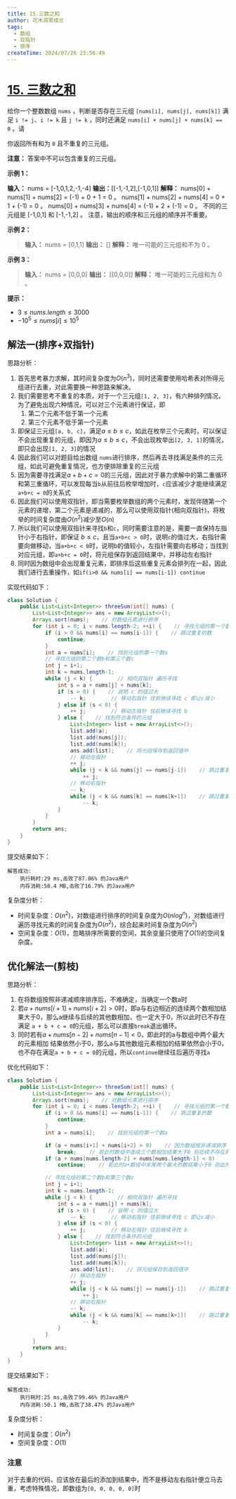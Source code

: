 ```yaml
---
title: 15.三数之和
author: 花木凋零成兰
tags:
  - 数组
  - 双指针
  - 排序
createTime: 2024/07/26 23:56:49
---
```



# [15. 三数之和](https://leetcode.cn/problems/3sum/description/)

给你一个整数数组 `nums` ，判断是否存在三元组 `[nums[i], nums[j], nums[k]]` 满足 `i != j`、`i != k` 且 `j != k` ，同时还满足 `nums[i] + nums[j] + nums[k] == 0` 。请

你返回所有和为 `0` 且不重复的三元组。

**注意：** 答案中不可以包含重复的三元组。

**示例 1：**

**输入：** nums = [-1,0,1,2,-1,-4]
**输出：**[[-1,-1,2],[-1,0,1]]
**解释：**
nums[0] + nums[1] + nums[2] = (-1) + 0 + 1 = 0 。
nums[1] + nums[2] + nums[4] = 0 + 1 + (-1) = 0 。
nums[0] + nums[3] + nums[4] = (-1) + 2 + (-1) = 0 。
不同的三元组是 [-1,0,1] 和 [-1,-1,2] 。
注意，输出的顺序和三元组的顺序并不重要。

**示例 2：**

> **输入：** nums = [0,1,1]
> **输出：** []
> **解释：** 唯一可能的三元组和不为 0 。

**示例 3：**

> **输入：** nums = [0,0,0]
> **输出：** [[0,0,0]]
> **解释：** 唯一可能的三元组和为 0 。

**提示：**

- $3 \leq nums.length \leq 3000$
- $-10^5 \leq nums[i] \leq 10^5$

## 解法一(排序+双指针)

思路分析：

1. 首先思考暴力求解，其时间复杂度为$O(n^3)$，同时还需要使用哈希表对所得元组进行去重，对此需要换一种思路来解决。
2. 我们需要思考不重复的本质，对于一个三元组`[1, 2, 3]`，有六种排列情况，为了避免出现六种情况，可以对三个元素进行保证，即
   1. 第二个元素不低于第一个元素
   2. 第三个元素不低于第一个元素
3. 即保证三元组`[a, b, c]`，满足$a \leq b \leq c$，如此在枚举三个元素时，可以保证不会出现重复的元组，即因为$a \leq b \leq c$，不会出现枚举出`[2, 3, 1]`的情况，即只会出现`[1, 2, 3]`的情况
4. 因此我们可以对题目给出数组 `nums`进行排序，然后再去寻找满足条件的三元组，如此可避免重复情况，也方便排除重复的三元组
5. 因为需要寻找满足$a + b + c = 0$的三元组，因此对于暴力求解中的第二重循环和第三重循环，可以发现每当`b`从前往后枚举增加时，`c`应该减少才能继续满足`a+b+c = 0`的关系式
6. 因此我们可以使用双指针，即当需要枚举数组的两个元素时，发现伴随第一个元素的递增，第二个元素是递减的，那么可以使用双指针(相向双指针)，将枚举的时间复杂度由$O(n^2)$减少至$O(n)$
7. 所以我们可以使用双指针来寻找`b`和`c`，同时需要注意的是，需要一直保持左指针小于右指针，即保证 $b \leq c$，且当`a+b+c > 0`时，说明`c`的值过大，右指针需要向做移动，当`a+b+c < 0`时，说明b的值较小，左指针需要向右移动；当找到对应元组，即`a+b+c = 0`时，将元组保存到返回结果中，并移动左右指针
8. 同时因为数组中会出现重复元素，即排序后这些重复元素会排列在一起，因此我们进行去重操作，如`if(i>0 && nums[i] == nums[i-1]) continue`

实现代码如下：

```java
class Solution {
    public List<List<Integer>> threeSum(int[] nums) {
        List<List<Integer>> ans = new ArrayList<>();
        Arrays.sort(nums);    // 对数组元素进行排序
        for (int i = 0; i < nums.length-2; ++i) {    // 寻找元组的第一个数a
            if (i > 0 && nums[i] == nums[i-1]) {    // 跳过重复的数
                continue;
            }
            int a = nums[i];    // 找到元组的第一个数a
            // 寻找元组的第二个数b和第三个数c
            int j = i+1;
            int k = nums.length-1;
            while (j < k) {        // 相向双指针 遍历寻找
                int s = a + nums[j] + nums[k];
                if (s > 0) {    // 说明 c 的值过大
                    -- k;        // 移动右指针 往前继续寻找 c 即让c减小
                } else if (s < 0) {
                    ++ j;        // 移动左指针 往后继续寻找 b
                } else {    // 找到符合条件的元组
                    List<Integer> list = new ArrayList<>();
                    list.add(a);
                    list.add(nums[j]);
                    list.add(nums[k]);
                    ans.add(list);    // 将元组保存到返回值中
                    // 移动左指针
                    ++ j;
                    while (j < k && nums[j] == nums[j-1])    // 跳过重复的数 避免重复添加相同的元组
                        ++ j;
                    // 移动右指针
                    -- k;
                    while (j < k && nums[k] == nums[k+1])    // 跳过重复的数 避免重复添加相同元组
                        -- k;
                }
            }
        }
        return ans;
    }
}
```

提交结果如下：

```text
解答成功:
    执行耗时:29 ms,击败了87.06% 的Java用户
    内存消耗:50.4 MB,击败了16.79% 的Java用户
```

复杂度分析：

- 时间复杂度：$O(n^2)$，对数组进行排序的时间复杂度为$O(nlog^n)$，对数组进行遍历寻找元素的时间复杂度为$O(n^2)$，综合起来时间复杂度为$O(n^2)$
- 空间复杂度：$O(1)$，忽略排序所需要的空间，其余变量只使用了$O(1)$的空间复杂度。

## 优化解法一(剪枝)

思路分析：

1. 在将数组按照非递减顺序排序后，不难确定，当确定一个数a时
2. 若$a + nums[i+1] + nums[i+2] > 0$时，即a与右边相近的连续两个数相加结果大于0，那么a继续与后续的其他数相加，也一定大于0，所以此时已不存在满足 `a + b + c = 0`的元组，那么可以直接`break`退出循环。
3. 同时若有$a + nums[n-2]+nums[n-1] < 0$，即此时的a与数组中两个最大的元素相加 结果依然小于0，那么a与其他数组元素相加的结果依然会小于0，也不存在满足`a + b + c = 0`的元组，所以`continue`继续往后遍历寻找`a`

优化代码如下：

```java
class Solution {
    public List<List<Integer>> threeSum(int[] nums) {
        List<List<Integer>> ans = new ArrayList<>();
        Arrays.sort(nums);    // 对数组元素进行排序
        for (int i = 0; i < nums.length-2; ++i) {    // 寻找元组的第一个数a
            if (i > 0 && nums[i] == nums[i-1]) {    // 跳过重复的数
                continue;
            }
            int a = nums[i];    // 找到元组的第一个数a

            if (a + nums[i+1] + nums[i+2] > 0)    // 因为数组按非递减排序
                break;    // 若此时数组中连续三个数相加结果大于0 则后续不存在别的数使得a+b+c=0成立
            if (a + nums[nums.length-2] + nums[nums.length-1] < 0)
                continue;    // 若此时a+数组中末尾两个最大的数结果小于0 则此时的a添加其他数依然会小于0

            // 寻找元组的第二个数b和第三个数c
            int j = i+1;
            int k = nums.length-1;
            while (j < k) {        // 相向双指针 遍历寻找
                int s = a + nums[j] + nums[k];
                if (s > 0) {    // 说明 c 的值过大
                    -- k;        // 移动右指针 往前继续寻找 c 即让c减小
                } else if (s < 0) {
                    ++ j;        // 移动左指针 往后继续寻找 b
                } else {    // 找到符合条件的元组
                    List<Integer> list = new ArrayList<>();
                    list.add(a);
                    list.add(nums[j]);
                    list.add(nums[k]);
                    ans.add(list);    // 将元组保存到返回值中
                    // 移动左指针
                    ++ j;
                    while (j < k && nums[j] == nums[j-1])    // 跳过重复的数 避免重复添加相同的元组
                        ++ j;
                    // 移动右指针
                    -- k;
                    while (j < k && nums[k] == nums[k+1])    // 跳过重复的数 避免重复添加相同元组
                        -- k;
                }
            }
        }
        return ans;
    }
}
```

提交结果如下：

```text
解答成功:
    执行耗时:25 ms,击败了99.46% 的Java用户
    内存消耗:50.1 MB,击败了38.47% 的Java用户
```

复杂度分析：
- 时间复杂度：$O(n^2)$
- 空间复杂度：$O(1)$

### 注意

对于去重的代码，应该放在最后的添加到结果中，而不是移动左右指针便立马去重，考虑特殊情况，即数组为`[0, 0, 0, 0, 0]`时
